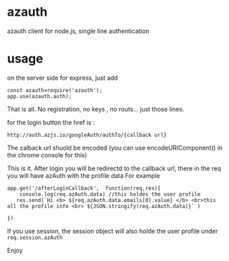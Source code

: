 # azauth
azauth client for node.js, single line authentication

# usage

  on the server side for express, just add
  
  ```
  const azauth=require('azauth');
  app.use(azauth.auth);
  ```

  That is all. 
  No registration, no keys , no routs... just those lines.
  
  for the login button the href is :
   ```
   http://auth.azjs.io/googleAuth/authTo/{callback url}
   ```
   
   The calback url shuold be encoded (you can use  encodeURIComponent() in the chrome console for this)
   
   This is it.
   After login you will be redirectd to the callback url, there in the req you will have azAuth with the profile data
   For example 
   ```
   app.get('/afterLoginCallback',  function(req,res){
       console.log(req.azAuth.data) //this holdes the user profile  
      res.send(`Hi <b> ${req.azAuth.data.emails[0].value} </b> <br>this all the profile info <br> ${JSON.stringify(req.azAuth.data)}` )

})

   ```
   
   If you use session, the session object will also holde the user profile under ```req.session.azAuth```
   
   Enjoy 
   
   
   
   

